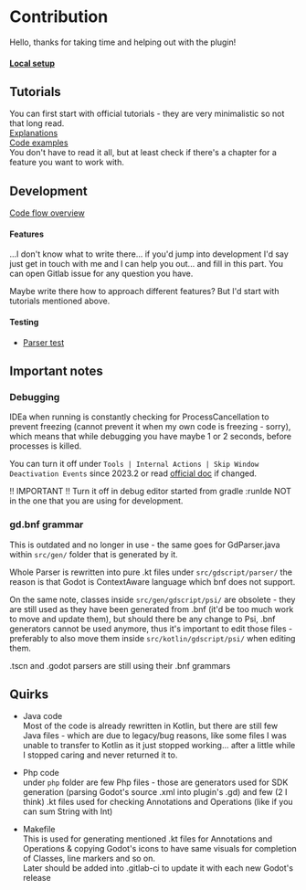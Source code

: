 # Contribution

Hello, thanks for taking time and helping out with the plugin!

#### [Local setup](documentation%2Fcontribution%2Flocal_setup.md)

## Tutorials

You can first start with official tutorials - they are very minimalistic so not that long read.  
[Explanations](https://plugins.jetbrains.com/docs/intellij/syntax-highlighting-and-error-highlighting.html)  
[Code examples](https://plugins.jetbrains.com/docs/intellij/syntax-highlighter-and-color-settings-page.html)  
You don't have to read it all, but at least check if there's a chapter for a feature you want to work with.

## Development

[Code flow overview](documentation%2Fcontribution%2Fcode_flow.md)

#### Features

...I don't know what to write there... if you'd jump into development I'd say just get in touch with me and I can help you out... and fill in this part. You can open Gitlab issue for any question you have.

Maybe write there how to approach different features? But I'd start with tutorials mentioned above.

#### Testing
- [Parser test](documentation%2Fcontribution%2Fparser_tests.md)

## Important notes

### Debugging

IDEa when running is constantly checking for ProcessCancellation to prevent freezing (cannot prevent it when my own code is freezing - sorry), which means that while debugging you have maybe 1 or 2 seconds, before processes is killed.  

You can turn it off under `Tools | Internal Actions | Skip Window Deactivation Events` since 2023.2 or read [official doc](https://plugins.jetbrains.com/docs/intellij/general-threading-rules.html#disabling-processcanceledexception) if changed.

!! IMPORTANT !! Turn it off in debug editor started from gradle :runIde NOT in the one that you are using for development.

### gd.bnf grammar

This is outdated and no longer in use - the same goes for GdParser.java within `src/gen/` folder that is generated by it.

Whole Parser is rewritten into pure .kt files under `src/gdscript/parser/` the reason is that Godot is ContextAware language which bnf does not support.

On the same note, classes inside `src/gen/gdscript/psi/` are obsolete - they are still used as they have been generated from .bnf (it'd be too much work to move and update them), but should there be any change to Psi, .bnf generators cannot be used anymore, thus it's important to edit those files - preferably to also move them inside `src/kotlin/gdscript/psi/` when editing them.

.tscn and .godot parsers are still using their .bnf grammars

## Quirks

- Java code  
Most of the code is already rewritten in Kotlin, but there are still few Java files - which are due to legacy/bug reasons, like some files I was unable to transfer to Kotlin as it just stopped working... after a little while I stopped caring and never returned it to.


- Php code  
under `php` folder are few Php files - those are generators used for SDK generation (parsing Godot's source .xml into plugin's .gd)
and few (2 I think) .kt files used for checking Annotations and Operations (like if you can sum String with Int)


- Makefile  
This is used for generating mentioned .kt files for Annotations and Operations & copying Godot's icons to have same visuals for completion of Classes, line markers and so on.  
Later should be added into .gitlab-ci to update it with each new Godot's release
